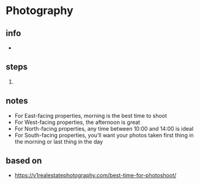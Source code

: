 # Photography  

## info  
* 

## steps  
1. 

## notes  
*  For East-facing properties, morning is the best time to shoot
*  For West-facing properties, the afternoon is great
*  For North-facing properties, any time between 10:00 and 14:00 is ideal
*  For South-facing properties, you’ll want your photos taken first thing in the morning or last thing in the day

## based on  
*  https://v1realestatephotography.com/best-time-for-photoshoot/


